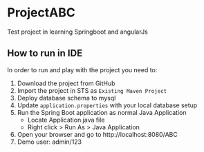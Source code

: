 # ProjectABC
Test project in learning Springboot and angularJs

## How to run in IDE
In order to run and play with the project you need to:
1. Download the project from GitHub
2. Import the project in STS as `Existing Maven Project`
3. Deploy database schema to mysql
4. Update `application.properties` with your local database setup
5. Run the Spring Boot application as normal Java Application
    - Locate Application.java file
    - Right click > Run As > Java Application
6. Open your browser and go to http://localhost:8080/ABC
7. Demo user: admin/123

